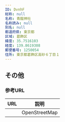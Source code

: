 ```yaml
---
ID: DvnhF
総称: null
名称: 青龍神社
名称読み: null
別名: null
都道府県: 東京都
区域: 葛飾区
緯度: 35.7516103
経度: 139.8619308
郵便番号: 1250054
住所: 東京都葛飾区高砂６丁目１
---
```


## その他

### 参考URL

| URL | 説明          |
| --- | ------------- |
|     | OpenStreetMap |
